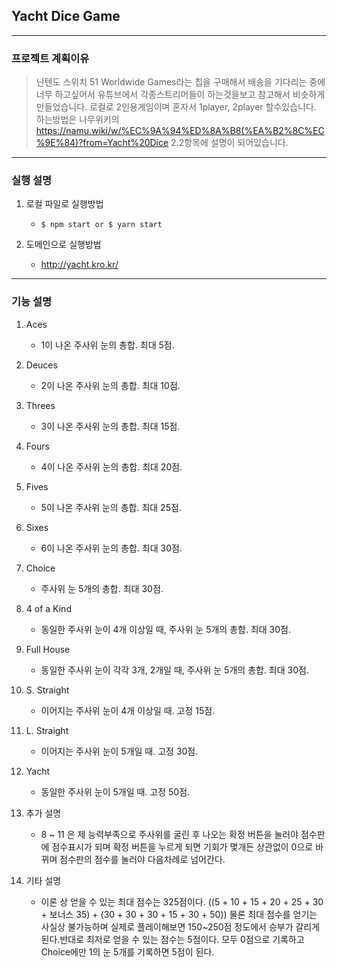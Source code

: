 ## Yacht Dice Game
------------
### 프로젝트 계획이유
> 닌텐도 스위치 51 Worldwide Games라는 칩을 구매해서 배송을 기다리는 중에 너무 하고싶어서 유튜브에서 각종스트리머들이 하는것을보고 참고해서 비슷하게 만들었습니다.
> 로컬로 2인용게임이며 혼자서 1player, 2player 할수있습니다.
> 하는방법은 나무위키의 https://namu.wiki/w/%EC%9A%94%ED%8A%B8(%EA%B2%8C%EC%9E%84)?from=Yacht%20Dice 2.2항목에 설명이 되어있습니다.
------------
### 실행 설명

1. 로컬 파일로 실행방법

    + ```$ npm start or $ yarn start```
    
2. 도메인으로 실행방법

    + http://yacht.kro.kr/
    
------------
### 기능 설명

1. Aces

    + 1이 나온 주사위 눈의 총합. 최대 5점.

2. Deuces

    + 2이 나온 주사위 눈의 총합. 최대 10점.

3. Threes

    + 3이 나온 주사위 눈의 총합. 최대 15점.

4. Fours

    + 4이 나온 주사위 눈의 총합. 최대 20점.

5. Fives

    + 5이 나온 주사위 눈의 총합. 최대 25점.

6. Sixes

    + 6이 나온 주사위 눈의 총합. 최대 30점.


7. Choice

    + 주사위 눈 5개의 총합. 최대 30점.
    
8. 4 of a Kind

    + 동일한 주사위 눈이 4개 이상일 때, 주사위 눈 5개의 총합. 최대 30점.
    
9. Full House

    + 동일한 주사위 눈이 각각 3개, 2개일 때, 주사위 눈 5개의 총합. 최대 30점.
    
10. S. Straight

    + 이어지는 주사위 눈이 4개 이상일 때. 고정 15점.
    
11. L. Straight

    + 이어지는 주사위 눈이 5개일 때. 고정 30점.
    
12. Yacht

    + 동일한 주사위 눈이 5개일 때. 고정 50점.
    
13. 추가 설명
    
    + 8 ~ 11 은 제 능력부족으로 주사위를 굴린 후 나오는 확정 버튼을 눌러야 점수판에 점수표시가 되며 확정 버튼을 누르게 되면 기회가 몇개든 상관없이 0으로 바뀌며 점수판의 점수를 눌러야 다음차례로 넘어간다.
    
14. 기타 설명
    
    + 이론 상 얻을 수 있는 최대 점수는 325점이다. ((5 + 10 + 15 + 20 + 25 + 30 + 보너스 35) + (30 + 30 + 30 + 15 + 30 + 50)) 물론 최대 점수를 얻기는 사실상 불가능하며 실제로 플레이해보면 150~250점 정도에서 승부가 갈리게 된다.반대로 최저로 얻을 수 있는 점수는 5점이다. 모두 0점으로 기록하고 Choice에만 1의 눈 5개를 기록하면 5점이 된다.
